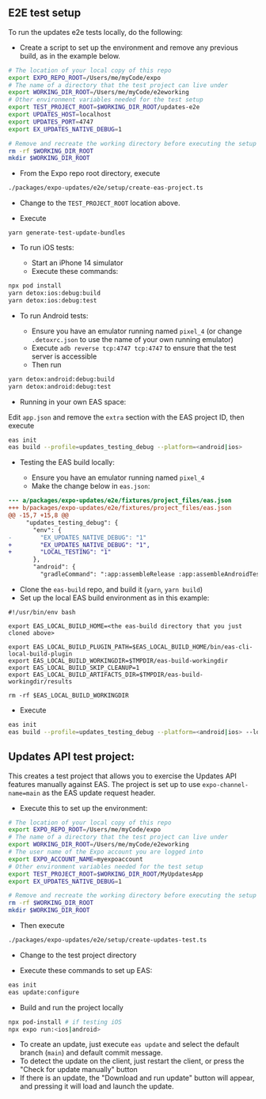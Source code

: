 ## E2E test setup

To run the updates e2e tests locally, do the following:

- Create a script to set up the environment and remove any previous build, as in the example below.

```bash
# The location of your local copy of this repo
export EXPO_REPO_ROOT=/Users/me/myCode/expo
# The name of a directory that the test project can live under
export WORKING_DIR_ROOT=/Users/me/myCode/e2eworking
# Other environment variables needed for the test setup
export TEST_PROJECT_ROOT=$WORKING_DIR_ROOT/updates-e2e
export UPDATES_HOST=localhost
export UPDATES_PORT=4747
export EX_UPDATES_NATIVE_DEBUG=1

# Remove and recreate the working directory before executing the setup
rm -rf $WORKING_DIR_ROOT
mkdir $WORKING_DIR_ROOT
```

- From the Expo repo root directory, execute

```bash
./packages/expo-updates/e2e/setup/create-eas-project.ts
```

- Change to the `TEST_PROJECT_ROOT` location above.

- Execute

```
yarn generate-test-update-bundles
```

- To run iOS tests:

  - Start an iPhone 14 simulator
  - Execute these commands:

```bash
npx pod install
yarn detox:ios:debug:build
yarn detox:ios:debug:test
```

- To run Android tests:

  - Ensure you have an emulator running named `pixel_4` (or change `.detoxrc.json` to use the name of your own running emulator)
  - Execute `adb reverse tcp:4747 tcp:4747` to ensure that the test server is accessible
  - Then run

```bash
yarn detox:android:debug:build
yarn detox:android:debug:test
```

- Running in your own EAS space:

Edit `app.json` and remove the `extra` section with the EAS project ID, then execute

```bash
eas init
eas build --profile=updates_testing_debug --platform=<android|ios>
```

- Testing the EAS build locally:

  - Ensure you have an emulator running named `pixel_4`
  - Make the change below in `eas.json`:

```diff
--- a/packages/expo-updates/e2e/fixtures/project_files/eas.json
+++ b/packages/expo-updates/e2e/fixtures/project_files/eas.json
@@ -15,7 +15,8 @@
     "updates_testing_debug": {
       "env": {
-        "EX_UPDATES_NATIVE_DEBUG": "1"
+        "EX_UPDATES_NATIVE_DEBUG": "1",
+        "LOCAL_TESTING": "1"
       },
       "android": {
         "gradleCommand": ":app:assembleRelease :app:assembleAndroidTest -DtestBuildType=release",
```

  - Clone the `eas-build` repo, and build it (`yarn`, `yarn build`)
  - Set up the local EAS build environment as in this example:

```
#!/usr/bin/env bash

export EAS_LOCAL_BUILD_HOME=<the eas-build directory that you just cloned above>

export EAS_LOCAL_BUILD_PLUGIN_PATH=$EAS_LOCAL_BUILD_HOME/bin/eas-cli-local-build-plugin
export EAS_LOCAL_BUILD_WORKINGDIR=$TMPDIR/eas-build-workingdir
export EAS_LOCAL_BUILD_SKIP_CLEANUP=1
export EAS_LOCAL_BUILD_ARTIFACTS_DIR=$TMPDIR/eas-build-workingdir/results

rm -rf $EAS_LOCAL_BUILD_WORKINGDIR
```

  - Execute

```bash
eas init
eas build --profile=updates_testing_debug --platform=<android|ios> --local
```

## Updates API test project:

This creates a test project that allows you to exercise the Updates API features manually against EAS. The project is set up to use `expo-channel-name=main` as the EAS update request header.

- Execute this to set up the environment:

```bash
# The location of your local copy of this repo
export EXPO_REPO_ROOT=/Users/me/myCode/expo
# The name of a directory that the test project can live under
export WORKING_DIR_ROOT=/Users/me/myCode/e2eworking
# The user name of the Expo account you are logged into
export EXPO_ACCOUNT_NAME=myexpoaccount
# Other environment variables needed for the test setup
export TEST_PROJECT_ROOT=$WORKING_DIR_ROOT/MyUpdatesApp
export EX_UPDATES_NATIVE_DEBUG=1

# Remove and recreate the working directory before executing the setup
rm -rf $WORKING_DIR_ROOT
mkdir $WORKING_DIR_ROOT
```

- Then execute

```bash
./packages/expo-updates/e2e/setup/create-updates-test.ts
```

- Change to the test project directory

- Execute these commands to set up EAS:

```bash
eas init
eas update:configure
```

- Build and run the project locally

```bash
npx pod-install # if testing iOS
npx expo run:<ios|android>
```

- To create an update, just execute `eas update` and select the default branch (`main`) and default commit message.
- To detect the update on the client, just restart the client, or press the "Check for update manually" button
- If there is an update, the "Download and run update" button will appear, and pressing it will load and launch the update.
